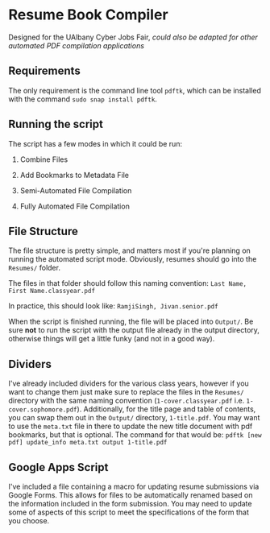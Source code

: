 # Resume Book Compiler
Designed for the UAlbany Cyber Jobs Fair, *could also be adapted for other automated PDF compilation applications*

## Requirements
The only requirement is the command line tool `pdftk`, which can be installed with the command `sudo snap install pdftk`.

## Running the script
The script has a few modes in which it could be run:

1. Combine Files

2. Add Bookmarks to Metadata File

3. Semi-Automated File Compilation

4. Fully Automated File Compilation


## File Structure
The file structure is pretty simple, and matters most if you're planning on running the automated script mode. Obviously, resumes should go into the `Resumes/` folder. 

The files in that folder should follow this naming convention: `Last Name, First Name.classyear.pdf`

In practice, this should look like: `RamjiSingh, Jivan.senior.pdf`

When the script is finished running, the file will be placed into `Output/`. Be sure **not** to run the script with the output file already in the output directory, otherwise things will get a little funky (and not in a good way). 

## Dividers
I've already included dividers for the various class years, however if you want to change them just make sure to replace the files in the `Resumes/` directory with the same naming convention (`1-cover.classyear.pdf` i.e. `1-cover.sophomore.pdf`). Additionally, for the title page and table of contents, you can swap them out in the `Output/` directory, `1-title.pdf`. You may want to use the `meta.txt` file in there to update the new title document with pdf bookmarks, but that is optional. The command for that would be: `pdftk [new pdf] update_info meta.txt output 1-title.pdf`

## Google Apps Script
I've included a file containing a macro for updating resume submissions via Google Forms. This allows for files to be automatically renamed based on the information included in the form submission. You may need to update some of aspects of this script to meet the specifications of the form that you choose.